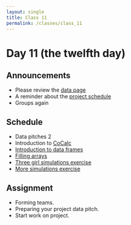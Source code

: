 ```yaml
---
layout: single
title: Class 11
permalink: /classes/class_11
---
```


# Day 11 (the twelfth day)

## Announcements

* Please review the [data page](../projects/data)
* A reminder about the [project schedule](../project)
* Groups again

## Schedule

* Data pitches 2
* Introduction to [CoCalc](https://cocalc.com)
* [Introduction to data frames](../chapters/04/data_frame_intro)
* [Filling arrays](../chapters/03/filling_arrays)
* [Three girl simulations exercise](../exercises/three_girls.zip)
* [More simulations exercise](../exercises/simulation.zip)

## Assignment

* Forming teams.
* Preparing your project data pitch.
* Start work on project.
